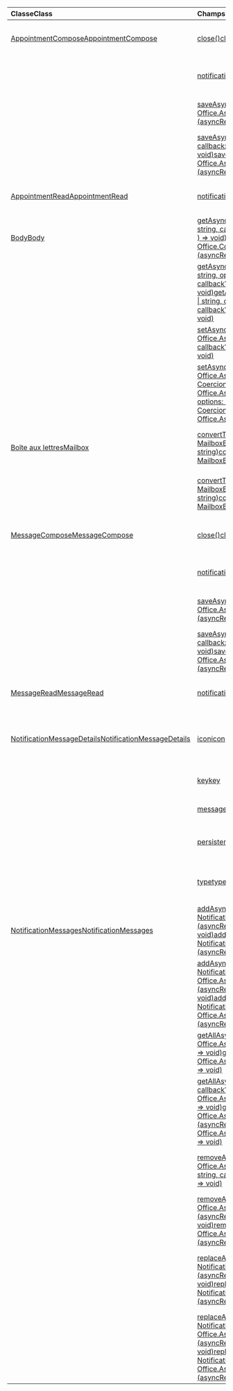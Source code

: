 | <span data-ttu-id="92d0d-101">Classe</span><span class="sxs-lookup"><span data-stu-id="92d0d-101">Class</span></span> | <span data-ttu-id="92d0d-102">Champs</span><span class="sxs-lookup"><span data-stu-id="92d0d-102">Fields</span></span> | <span data-ttu-id="92d0d-103">Description</span><span class="sxs-lookup"><span data-stu-id="92d0d-103">Description</span></span> |
|:---|:---|:---|
|[<span data-ttu-id="92d0d-104">AppointmentCompose</span><span class="sxs-lookup"><span data-stu-id="92d0d-104">AppointmentCompose</span></span>](/javascript/api/outlook/outlook.appointmentcompose)|[<span data-ttu-id="92d0d-105">close()</span><span class="sxs-lookup"><span data-stu-id="92d0d-105">close()</span></span>](/javascript/api/outlook/outlook.appointmentcompose#close--)|<span data-ttu-id="92d0d-106">Ferme l’élément actuel en cours de composition</span><span class="sxs-lookup"><span data-stu-id="92d0d-106">Closes the current item that is being composed</span></span>|
||[<span data-ttu-id="92d0d-107">notificationMessages</span><span class="sxs-lookup"><span data-stu-id="92d0d-107">notificationMessages</span></span>](/javascript/api/outlook/outlook.appointmentcompose#notificationmessages)|<span data-ttu-id="92d0d-108">Obtient les messages de notification pour un élément.</span><span class="sxs-lookup"><span data-stu-id="92d0d-108">Gets the notification messages for an item.</span></span>|
||[<span data-ttu-id="92d0d-109">saveAsync(callback: (asyncResult: Office.AsyncResult <string> ) => void)</span><span class="sxs-lookup"><span data-stu-id="92d0d-109">saveAsync(callback: (asyncResult: Office.AsyncResult<string>) => void)</span></span>](/javascript/api/outlook/outlook.appointmentcompose#saveasync-callback--asyncresult-)|<span data-ttu-id="92d0d-110">Enregistre un élément de manière asynchrone.</span><span class="sxs-lookup"><span data-stu-id="92d0d-110">Asynchronously saves an item.</span></span>|
||[<span data-ttu-id="92d0d-111">saveAsync(options: Office.AsyncContextOptions, callback: (asyncResult: Office.AsyncResult <string> ) => void)</span><span class="sxs-lookup"><span data-stu-id="92d0d-111">saveAsync(options: Office.AsyncContextOptions, callback: (asyncResult: Office.AsyncResult<string>) => void)</span></span>](/javascript/api/outlook/outlook.appointmentcompose#saveasync-options--callback--asyncresult-)|<span data-ttu-id="92d0d-112">Enregistre un élément de manière asynchrone.</span><span class="sxs-lookup"><span data-stu-id="92d0d-112">Asynchronously saves an item.</span></span>|
|[<span data-ttu-id="92d0d-113">AppointmentRead</span><span class="sxs-lookup"><span data-stu-id="92d0d-113">AppointmentRead</span></span>](/javascript/api/outlook/outlook.appointmentread)|[<span data-ttu-id="92d0d-114">notificationMessages</span><span class="sxs-lookup"><span data-stu-id="92d0d-114">notificationMessages</span></span>](/javascript/api/outlook/outlook.appointmentread#notificationmessages)|<span data-ttu-id="92d0d-115">Obtient les messages de notification pour un élément.</span><span class="sxs-lookup"><span data-stu-id="92d0d-115">Gets the notification messages for an item.</span></span>|
|[<span data-ttu-id="92d0d-116">Body</span><span class="sxs-lookup"><span data-stu-id="92d0d-116">Body</span></span>](/javascript/api/outlook/outlook.body)|[<span data-ttu-id="92d0d-117">getAsync(coercionType: Office.CoercionType \| string, callback?: (asyncResult: Office.AsyncResult <string> ) => void)</span><span class="sxs-lookup"><span data-stu-id="92d0d-117">getAsync(coercionType: Office.CoercionType \| string, callback?: (asyncResult: Office.AsyncResult<string>) => void)</span></span>](/javascript/api/outlook/outlook.body#getasync-coerciontype--callback--asyncresult-)|<span data-ttu-id="92d0d-118">Renvoie le corps actif dans un format spécifié.</span><span class="sxs-lookup"><span data-stu-id="92d0d-118">Returns the current body in a specified format.</span></span>|
||[<span data-ttu-id="92d0d-119">getAsync(coercionType: Office.CoercionType \| string, options: Office.AsyncContextOptions, callback?: (asyncResult: Office.AsyncResult <string> ) => void)</span><span class="sxs-lookup"><span data-stu-id="92d0d-119">getAsync(coercionType: Office.CoercionType \| string, options: Office.AsyncContextOptions, callback?: (asyncResult: Office.AsyncResult<string>) => void)</span></span>](/javascript/api/outlook/outlook.body#getasync-coerciontype--options--callback--asyncresult-)|<span data-ttu-id="92d0d-120">Renvoie le corps actif dans un format spécifié.</span><span class="sxs-lookup"><span data-stu-id="92d0d-120">Returns the current body in a specified format.</span></span>|
||[<span data-ttu-id="92d0d-121">setAsync(data: string, callback?: (asyncResult: Office.AsyncResult <void> ) => void)</span><span class="sxs-lookup"><span data-stu-id="92d0d-121">setAsync(data: string, callback?: (asyncResult: Office.AsyncResult<void>) => void)</span></span>](/javascript/api/outlook/outlook.body#setasync-data--callback--asyncresult-)|<span data-ttu-id="92d0d-122">Remplace l’ensemble du corps avec le texte spécifié.</span><span class="sxs-lookup"><span data-stu-id="92d0d-122">Replaces the entire body with the specified text.</span></span>|
||[<span data-ttu-id="92d0d-123">setAsync(data: string, options: Office.AsyncContextOptions & CoercionTypeOptions, callback?: (asyncResult: Office.AsyncResult <void> ) => void)</span><span class="sxs-lookup"><span data-stu-id="92d0d-123">setAsync(data: string, options: Office.AsyncContextOptions & CoercionTypeOptions, callback?: (asyncResult: Office.AsyncResult<void>) => void)</span></span>](/javascript/api/outlook/outlook.body#setasync-data--options--callback--asyncresult-)|<span data-ttu-id="92d0d-124">Remplace l’ensemble du corps avec le texte spécifié.</span><span class="sxs-lookup"><span data-stu-id="92d0d-124">Replaces the entire body with the specified text.</span></span>|
|[<span data-ttu-id="92d0d-125">Boîte aux lettres</span><span class="sxs-lookup"><span data-stu-id="92d0d-125">Mailbox</span></span>](/javascript/api/outlook/outlook.mailbox)|[<span data-ttu-id="92d0d-126">convertToEwsId(itemId: string, restVersion: MailboxEnums.RestVersion \| string)</span><span class="sxs-lookup"><span data-stu-id="92d0d-126">convertToEwsId(itemId: string, restVersion: MailboxEnums.RestVersion \| string)</span></span>](/javascript/api/outlook/outlook.mailbox#converttoewsid-itemid--restversion-)|<span data-ttu-id="92d0d-127">Convertit un ID d’élément mis en forme pour REST au format EWS.</span><span class="sxs-lookup"><span data-stu-id="92d0d-127">Converts an item ID formatted for REST into EWS format.</span></span>|
||[<span data-ttu-id="92d0d-128">convertToRestId(itemId: string, restVersion: MailboxEnums.RestVersion \| string)</span><span class="sxs-lookup"><span data-stu-id="92d0d-128">convertToRestId(itemId: string, restVersion: MailboxEnums.RestVersion \| string)</span></span>](/javascript/api/outlook/outlook.mailbox#converttorestid-itemid--restversion-)|<span data-ttu-id="92d0d-129">Convertit un ID d’élément mis en forme pour EWS au format REST.</span><span class="sxs-lookup"><span data-stu-id="92d0d-129">Converts an item ID formatted for EWS into REST format.</span></span>|
|[<span data-ttu-id="92d0d-130">MessageCompose</span><span class="sxs-lookup"><span data-stu-id="92d0d-130">MessageCompose</span></span>](/javascript/api/outlook/outlook.messagecompose)|[<span data-ttu-id="92d0d-131">close()</span><span class="sxs-lookup"><span data-stu-id="92d0d-131">close()</span></span>](/javascript/api/outlook/outlook.messagecompose#close--)|<span data-ttu-id="92d0d-132">Ferme l’élément actuel en cours de composition</span><span class="sxs-lookup"><span data-stu-id="92d0d-132">Closes the current item that is being composed</span></span>|
||[<span data-ttu-id="92d0d-133">notificationMessages</span><span class="sxs-lookup"><span data-stu-id="92d0d-133">notificationMessages</span></span>](/javascript/api/outlook/outlook.messagecompose#notificationmessages)|<span data-ttu-id="92d0d-134">Obtient les messages de notification pour un élément.</span><span class="sxs-lookup"><span data-stu-id="92d0d-134">Gets the notification messages for an item.</span></span>|
||[<span data-ttu-id="92d0d-135">saveAsync(callback: (asyncResult: Office.AsyncResult <string> ) => void)</span><span class="sxs-lookup"><span data-stu-id="92d0d-135">saveAsync(callback: (asyncResult: Office.AsyncResult<string>) => void)</span></span>](/javascript/api/outlook/outlook.messagecompose#saveasync-callback--asyncresult-)|<span data-ttu-id="92d0d-136">Enregistre un élément de manière asynchrone.</span><span class="sxs-lookup"><span data-stu-id="92d0d-136">Asynchronously saves an item.</span></span>|
||[<span data-ttu-id="92d0d-137">saveAsync(options: Office.AsyncContextOptions, callback: (asyncResult: Office.AsyncResult <string> ) => void)</span><span class="sxs-lookup"><span data-stu-id="92d0d-137">saveAsync(options: Office.AsyncContextOptions, callback: (asyncResult: Office.AsyncResult<string>) => void)</span></span>](/javascript/api/outlook/outlook.messagecompose#saveasync-options--callback--asyncresult-)|<span data-ttu-id="92d0d-138">Enregistre un élément de manière asynchrone.</span><span class="sxs-lookup"><span data-stu-id="92d0d-138">Asynchronously saves an item.</span></span>|
|[<span data-ttu-id="92d0d-139">MessageRead</span><span class="sxs-lookup"><span data-stu-id="92d0d-139">MessageRead</span></span>](/javascript/api/outlook/outlook.messageread)|[<span data-ttu-id="92d0d-140">notificationMessages</span><span class="sxs-lookup"><span data-stu-id="92d0d-140">notificationMessages</span></span>](/javascript/api/outlook/outlook.messageread#notificationmessages)|<span data-ttu-id="92d0d-141">Obtient les messages de notification pour un élément.</span><span class="sxs-lookup"><span data-stu-id="92d0d-141">Gets the notification messages for an item.</span></span>|
|[<span data-ttu-id="92d0d-142">NotificationMessageDetails</span><span class="sxs-lookup"><span data-stu-id="92d0d-142">NotificationMessageDetails</span></span>](/javascript/api/outlook/outlook.notificationmessagedetails)|[<span data-ttu-id="92d0d-143">icon</span><span class="sxs-lookup"><span data-stu-id="92d0d-143">icon</span></span>](/javascript/api/outlook/outlook.notificationmessagedetails#icon)|<span data-ttu-id="92d0d-144">Référence à une icône définie dans le manifeste dans la section `Resources`.</span><span class="sxs-lookup"><span data-stu-id="92d0d-144">A reference to an icon that is defined in the manifest in the `Resources` section.</span></span>|
||[<span data-ttu-id="92d0d-145">key</span><span class="sxs-lookup"><span data-stu-id="92d0d-145">key</span></span>](/javascript/api/outlook/outlook.notificationmessagedetails#key)|<span data-ttu-id="92d0d-146">Identificateur du message de notification.</span><span class="sxs-lookup"><span data-stu-id="92d0d-146">The identifier for the notification message.</span></span>|
||[<span data-ttu-id="92d0d-147">message</span><span class="sxs-lookup"><span data-stu-id="92d0d-147">message</span></span>](/javascript/api/outlook/outlook.notificationmessagedetails#message)|<span data-ttu-id="92d0d-148">Texte du message de notification.</span><span class="sxs-lookup"><span data-stu-id="92d0d-148">The text of the notification message.</span></span>|
||[<span data-ttu-id="92d0d-149">persistent</span><span class="sxs-lookup"><span data-stu-id="92d0d-149">persistent</span></span>](/javascript/api/outlook/outlook.notificationmessagedetails#persistent)|<span data-ttu-id="92d0d-150">Spécifie si le message doit être persistant.</span><span class="sxs-lookup"><span data-stu-id="92d0d-150">Specifies if the message should be persistent.</span></span>|
||[<span data-ttu-id="92d0d-151">type</span><span class="sxs-lookup"><span data-stu-id="92d0d-151">type</span></span>](/javascript/api/outlook/outlook.notificationmessagedetails#type)|<span data-ttu-id="92d0d-152">Spécifie le `ItemNotificationMessageType` message.</span><span class="sxs-lookup"><span data-stu-id="92d0d-152">Specifies the `ItemNotificationMessageType` of message.</span></span>|
|[<span data-ttu-id="92d0d-153">NotificationMessages</span><span class="sxs-lookup"><span data-stu-id="92d0d-153">NotificationMessages</span></span>](/javascript/api/outlook/outlook.notificationmessages)|[<span data-ttu-id="92d0d-154">addAsync(key: string, JSONmessage: NotificationMessageDetails, callback?: (asyncResult: Office.AsyncResult <void> ) => void)</span><span class="sxs-lookup"><span data-stu-id="92d0d-154">addAsync(key: string, JSONmessage: NotificationMessageDetails, callback?: (asyncResult: Office.AsyncResult<void>) => void)</span></span>](/javascript/api/outlook/outlook.notificationmessages#addasync-key--jsonmessage--callback--asyncresult-)|<span data-ttu-id="92d0d-155">Ajoute une notification à un élément.</span><span class="sxs-lookup"><span data-stu-id="92d0d-155">Adds a notification to an item.</span></span>|
||[<span data-ttu-id="92d0d-156">addAsync(key: string, JSONmessage: NotificationMessageDetails, options : Office.AsyncContextOptions, callback?: (asyncResult: Office.AsyncResult <void> ) => void)</span><span class="sxs-lookup"><span data-stu-id="92d0d-156">addAsync(key: string, JSONmessage: NotificationMessageDetails, options: Office.AsyncContextOptions, callback?: (asyncResult: Office.AsyncResult<void>) => void)</span></span>](/javascript/api/outlook/outlook.notificationmessages#addasync-key--jsonmessage--options--callback--asyncresult-)|<span data-ttu-id="92d0d-157">Ajoute une notification à un élément.</span><span class="sxs-lookup"><span data-stu-id="92d0d-157">Adds a notification to an item.</span></span>|
||<span data-ttu-id="92d0d-158">[getAllAsync(callback?: (asyncResult: Office.AsyncResult<NotificationMessageDetails[]>) => void)](/javascript/api/outlook/outlook.notificationmessages#getallasync-callback--asyncresult-)</span><span class="sxs-lookup"><span data-stu-id="92d0d-158">[getAllAsync(callback?: (asyncResult: Office.AsyncResult<NotificationMessageDetails[]>) => void)](/javascript/api/outlook/outlook.notificationmessages#getallasync-callback--asyncresult-)</span></span>|<span data-ttu-id="92d0d-159">Renvoie l’ensemble des clés et messages pour un élément.</span><span class="sxs-lookup"><span data-stu-id="92d0d-159">Returns all keys and messages for an item.</span></span>|
||<span data-ttu-id="92d0d-160">[getAllAsync(options: Office.AsyncContextOptions, callback?: (asyncResult: Office.AsyncResult<NotificationMessageDetails[]>) => void)](/javascript/api/outlook/outlook.notificationmessages#getallasync-options--callback--asyncresult-)</span><span class="sxs-lookup"><span data-stu-id="92d0d-160">[getAllAsync(options: Office.AsyncContextOptions, callback?: (asyncResult: Office.AsyncResult<NotificationMessageDetails[]>) => void)](/javascript/api/outlook/outlook.notificationmessages#getallasync-options--callback--asyncresult-)</span></span>|<span data-ttu-id="92d0d-161">Renvoie l’ensemble des clés et messages pour un élément.</span><span class="sxs-lookup"><span data-stu-id="92d0d-161">Returns all keys and messages for an item.</span></span>|
||[<span data-ttu-id="92d0d-162">removeAsync(key: string, callback?: (asyncResult: Office.AsyncResult <void> ) => void)</span><span class="sxs-lookup"><span data-stu-id="92d0d-162">removeAsync(key: string, callback?: (asyncResult: Office.AsyncResult<void>) => void)</span></span>](/javascript/api/outlook/outlook.notificationmessages#removeasync-key--callback--asyncresult-)|<span data-ttu-id="92d0d-163">Supprime un message de notification pour un élément.</span><span class="sxs-lookup"><span data-stu-id="92d0d-163">Removes a notification message for an item.</span></span>|
||[<span data-ttu-id="92d0d-164">removeAsync(key: string, options: Office.AsyncContextOptions, callback?: (asyncResult: Office.AsyncResult <void> ) => void)</span><span class="sxs-lookup"><span data-stu-id="92d0d-164">removeAsync(key: string, options: Office.AsyncContextOptions, callback?: (asyncResult: Office.AsyncResult<void>) => void)</span></span>](/javascript/api/outlook/outlook.notificationmessages#removeasync-key--options--callback--asyncresult-)|<span data-ttu-id="92d0d-165">Supprime un message de notification pour un élément.</span><span class="sxs-lookup"><span data-stu-id="92d0d-165">Removes a notification message for an item.</span></span>|
||[<span data-ttu-id="92d0d-166">replaceAsync(key: string, JSONmessage: NotificationMessageDetails, callback?: (asyncResult: Office.AsyncResult <void> ) => void)</span><span class="sxs-lookup"><span data-stu-id="92d0d-166">replaceAsync(key: string, JSONmessage: NotificationMessageDetails, callback?: (asyncResult: Office.AsyncResult<void>) => void)</span></span>](/javascript/api/outlook/outlook.notificationmessages#replaceasync-key--jsonmessage--callback--asyncresult-)|<span data-ttu-id="92d0d-167">Remplace un message de notification disposant d’une clé donnée par un autre message.</span><span class="sxs-lookup"><span data-stu-id="92d0d-167">Replaces a notification message that has a given key with another message.</span></span>|
||[<span data-ttu-id="92d0d-168">replaceAsync(key: string, JSONmessage: NotificationMessageDetails, options: Office.AsyncContextOptions, callback?: (asyncResult: Office.AsyncResult <void> ) => void)</span><span class="sxs-lookup"><span data-stu-id="92d0d-168">replaceAsync(key: string, JSONmessage: NotificationMessageDetails, options: Office.AsyncContextOptions, callback?: (asyncResult: Office.AsyncResult<void>) => void)</span></span>](/javascript/api/outlook/outlook.notificationmessages#replaceasync-key--jsonmessage--options--callback--asyncresult-)|<span data-ttu-id="92d0d-169">Remplace un message de notification disposant d’une clé donnée par un autre message.</span><span class="sxs-lookup"><span data-stu-id="92d0d-169">Replaces a notification message that has a given key with another message.</span></span>|
